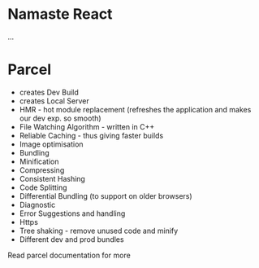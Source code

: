 # Namaste React

...

# Parcel
- creates Dev Build
- creates Local Server
- HMR - hot module replacement (refreshes the application and makes our dev exp. so smooth)
- File Watching Algorithm - written in C++
- Reliable Caching - thus giving faster builds
- Image optimisation
- Bundling
- Minification
- Compressing
- Consistent Hashing
- Code Splitting 
- Differential Bundling (to support on older browsers)
- Diagnostic
- Error Suggestions and handling
- Https
- Tree shaking - remove unused code and minify
- Different dev and prod bundles

Read parcel documentation for more